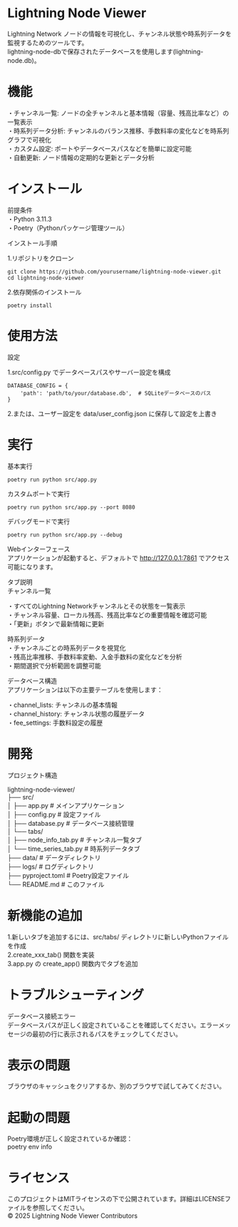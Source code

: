 # Lightning Node Viewer  
Lightning Network ノードの情報を可視化し、チャンネル状態や時系列データを監視するためのツールです。  
lightning-node-dbで保存されたデータベースを使用します(lightning-node.db)。
  
# 機能  
・チャンネル一覧: ノードの全チャンネルと基本情報（容量、残高比率など）の一覧表示  
・時系列データ分析: チャンネルのバランス推移、手数料率の変化などを時系列グラフで可視化  
・カスタム設定: ポートやデータベースパスなどを簡単に設定可能  
・自動更新: ノード情報の定期的な更新とデータ分析  
  
# インストール  
前提条件  
・Python 3.11.3  
・Poetry（Pythonパッケージ管理ツール）  
  
インストール手順  
  
1.リポジトリをクローン  
  ```
  git clone https://github.com/yourusername/lightning-node-viewer.git  
  cd lightning-node-viewer
  ```  
  
2.依存関係のインストール  
  ```
  poetry install
  ```  
  
# 使用方法  
設定  
  
1.src/config.py でデータベースパスやサーバー設定を構成  
  ```
  DATABASE_CONFIG = {  
      'path': 'path/to/your/database.db',  # SQLiteデータベースのパス  
  }
  ```  
  
2.または、ユーザー設定を data/user_config.json に保存して設定を上書き  
  
# 実行  
  
基本実行  
  ```
  poetry run python src/app.py
  ```  
  
カスタムポートで実行  
  ```
  poetry run python src/app.py --port 8080  
  ```

デバッグモードで実行  
  ```
  poetry run python src/app.py --debug  
  ```

Webインターフェース  
アプリケーションが起動すると、デフォルトで http://127.0.0.1:7861 でアクセス可能になります。  
  
タブ説明  
チャンネル一覧  
  
・すべてのLightning Networkチャンネルとその状態を一覧表示  
・チャンネル容量、ローカル残高、残高比率などの重要情報を確認可能  
・「更新」ボタンで最新情報に更新  
  
時系列データ  
・チャンネルごとの時系列データを視覚化  
・残高比率推移、手数料率変動、入金手数料の変化などを分析  
・期間選択で分析範囲を調整可能  
  
データベース構造  
アプリケーションは以下の主要テーブルを使用します：  
  
・channel_lists: チャンネルの基本情報  
・channel_history: チャンネル状態の履歴データ  
・fee_settings: 手数料設定の履歴  
  
# 開発  
プロジェクト構造  
  
lightning-node-viewer/  
├── src/  
│   ├── app.py          # メインアプリケーション  
│   ├── config.py       # 設定ファイル  
│   ├── database.py     # データベース接続管理  
│   └── tabs/  
│       ├── node_info_tab.py    # チャンネル一覧タブ  
│       └── time_series_tab.py  # 時系列データタブ  
├── data/               # データディレクトリ  
├── logs/               # ログディレクトリ  
├── pyproject.toml      # Poetry設定ファイル  
└── README.md           # このファイル  
  
# 新機能の追加  
  
1.新しいタブを追加するには、src/tabs/ ディレクトリに新しいPythonファイルを作成  
2.create_xxx_tab() 関数を実装  
3.app.py の create_app() 関数内でタブを追加  
  
# トラブルシューティング  
データベース接続エラー  
データベースパスが正しく設定されていることを確認してください。エラーメッセージの最初の行に表示されるパスをチェックしてください。  
  
# 表示の問題  
ブラウザのキャッシュをクリアするか、別のブラウザで試してみてください。  
  
# 起動の問題  
Poetry環境が正しく設定されているか確認：  
   poetry env info  
  
# ライセンス  
このプロジェクトはMITライセンスの下で公開されています。詳細はLICENSEファイルを参照してください。  
© 2025 Lightning Node Viewer Contributors  
  
